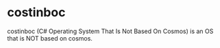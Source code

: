 # costinboc
costinboc (C# Operating System That Is Not Based On Cosmos) is an OS that is NOT based on cosmos.
